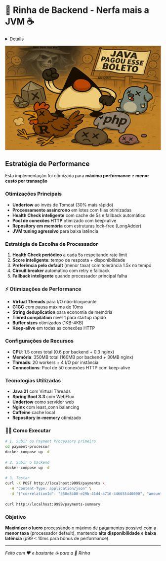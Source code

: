 # 🐓 Rinha de Backend - Nerfa mais a JVM  ☕ 

<details align="left">

<div>

 <h1>  
 Signatures:
 </h1>

                   ⢀⣴⣿⣿⣿⣿⣿⣶⣶⣶⣿⣿⣶⣶⣶⣶⣶⣿⡿⣿⣾⣷⣶⣶⣾⣿⠀                                                                                                                          
                 ⣠⣿⣿⢿⣿⣯⠀⢹⣿⣿⣿⣿⣿⣿⣿⣿⣿⣿⣿⡇⣿⡇⣿⣿⣿⣿⣿⡇                                                                                                         
             ⠀⣰⣿⣿⣷⡟⠤⠟⠁⣼⣿⣿⣿⣿⣿⣿⣿⣿⣿⣿⣿⣿⢸⡇⣿⣿⣿⣿⣿⡇ 
             ⠀⣿⣿⣿⣿⣿⣷⣶⣿⣿⡟⠁⣮⡻⣿⣿⣿⣿⣿⣿⣿⣿⢸⡇⣿⣿⣿⣿⣿⡇ 
             ⠘⣿⣿⣿⣿⣿⣿⣿⣿⠏⠀⠀⣿⣿⣹⣿⣿⣿⣿⣿⣿⡿⢸⡇⣿⣿⣿⣿⣿⡇ 
             ⠀⠙⢿⣿⣿⣿⡿⠟⠁⣿⣿⣶⣿⠟⢻⣿⣿⣿⣿⣿⣿⡇⣼⡇⣿⣿⣿⣿⣿⠇
             ⠀⠀⠈⠋⠉⠁⣶⣶⣶⣿⣿⣿⣿⢀⣿⣿⣿⣿⣿⣿⣿⣇⣿⢰⣿⣿⣿⣿⣿⠀ 
             ⠀⠀⠀⠀⠀⠙⠿⣿⣿⣿⡄⢀⣠⣾⣿⣿⣿⣿⣿⣿⣿⣽⣿⣼⣿⣿⣿⣿⠇⠀ 
             ⠀⠀⠀⠀⠀⠀⠀⠈⠉⠒⠚⠿⠿⠿⠿⠿⠿⠿⠿⠿⠿⠛⠿⠿⠿⠿⠿⠋⠀⠀ 
             ⠀⠀⠀⠀⠀⠀⠀⠀⠀⠀⠀⠀⠀⠀⠀⠀⠀⠀⠀⠀⠀⠀⠀⠀⠀⠀⠀⠀⠀⠀ 
             ⠀⠀⠀⣿⣙⡆⠀⠀⡇⠀⢸⠀⠀⢸⠀⠀ ⢸⡇⠀⠀⢸⣏⡉  ⠙⡏⠁⠀ 
             ⠀⠀⠀⣿⣉⡷⠀⠀⢧⣀⣼ ⠀⢸⣀  ⢸⣇⡀ ⢸⣏⣁⠀ ⠀⡇⠀ 


  </div>

</details>

![Boleto](assets/javapagouxd.png)

##  Estratégia de Performance

Esta implementação foi otimizada para **máxima performance** e **menor custo por transação**

### Otimizações Principais

- **Undertow** ao invés de Tomcat (30% mais rápido)
- **Processamento assíncrono** em lotes com filas otimizadas
- **Health Check inteligente** com cache de 5s e fallback automático
- **Pool de conexões HTTP** otimizado com keep-alive
- **Repository em memória** com estruturas lock-free (LongAdder)
- **JVM tuning agressivo** para baixa latência



###  Estratégia de Escolha de Processador

1. **Health Check periódico** a cada 5s respeitando rate limit
2. **Score inteligente**: tempo de resposta + disponibilidade
3. **Preferência pelo default** (menor taxa) com tolerância 1.5x no tempo
4. **Circuit breaker** automático com retry e fallback
5. **Fallback inteligente** quando processador principal falha

### ⚡ Otimizações de Performance

- **Virtual Threads** para I/O não-bloqueante
- **G1GC** com pausa máxima de 10ms
- **String deduplication** para economia de memória
- **Tiered compilation** nivel 1 para startup rápido
- **Buffer sizes** otimizados (1KB-4KB)
- **Keep-alive** em todas as conexões HTTP

### Configurações de Recursos

- **CPU**: 1.5 cores total (0.6 por backend + 0.3 nginx)
- **Memória**: 350MB total (160MB por backend + 30MB nginx)
- **Threads**: 20 workers + 4 I/O por instância
- **Connections**: Pool de 50 conexões HTTP com keep-alive

### Tecnologias Utilizadas

- **Java 21** com Virtual Threads
- **Spring Boot 3.3** com WebFlux
- **Undertow** como servidor web
- **Nginx** com least_conn balancing
- **Caffeine** cache local
- **Repository in-memory** otimizado

### 🏃‍♂ Como Executar

```bash
# 1. Subir os Payment Processors primeiro
cd payment-processor
docker-compose up -d

# 2. Subir o backend
docker-compose up -d

# 3. Testar
curl -X POST http://localhost:9999/payments \
  -H "Content-Type: application/json" \
  -d '{"correlationId": "550e8400-e29b-41d4-a716-446655440000", "amount": 19.90}'

curl http://localhost:9999/payments-summary
```

### Objetivo

**Maximizar o lucro** processando o máximo de pagamentos possível com a **menor taxa** (processador default), mantendo **alta disponibilidade** e **baixa latência** (p99 < 10ms para bônus de performance).

---

*Feito com ❤️ e bastante ☕ para a 🐓 Rinha*
